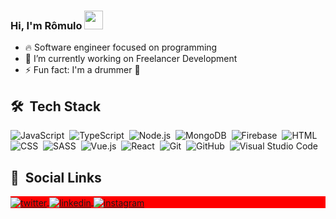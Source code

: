 ### Hi, I'm Rômulo <img src="https://raw.githubusercontent.com/kaueMarques/kaueMarques/master/hi.gif" width="30px">

- 🔥 Software engineer focused on programming
- 🔭 I’m currently working on Freelancer Development
- ⚡ Fun fact: I'm a drummer 🥁


## 🛠 &nbsp;Tech Stack

![JavaScript](https://img.shields.io/badge/-JavaScript-05122A?style=flat&logo=javascript)&nbsp;
![TypeScript](https://img.shields.io/badge/-TypeScript-05122A?style=flat&logo=typescript)&nbsp;
![Node.js](https://img.shields.io/badge/-Node.js-05122A?style=flat&logo=node.js)&nbsp;
![MongoDB](https://img.shields.io/badge/-Mongodb-05122A?style=flat&logo=mongodb)&nbsp;
![Firebase](https://img.shields.io/badge/-Firebase-05122A?style=flat&logo=firebase)&nbsp;
![HTML](https://img.shields.io/badge/-HTML-05122A?style=flat&logo=HTML5)&nbsp;
![CSS](https://img.shields.io/badge/-CSS-05122A?style=flat&logo=CSS3&logoColor=1572B6)&nbsp;
![SASS](https://img.shields.io/badge/-SASS-05122A?style=flat&logo=SASS)&nbsp;
![Vue.js](https://img.shields.io/badge/-Vue.js-05122A?style=flat&logo=vue.js)&nbsp;
![React](https://img.shields.io/badge/-React-05122A?style=flat&logo=react)&nbsp;
![Git](https://img.shields.io/badge/-Git-05122A?style=flat&logo=git)&nbsp;
![GitHub](https://img.shields.io/badge/-GitHub-05122A?style=flat&logo=github)&nbsp;
![Visual Studio Code](https://img.shields.io/badge/-Visual%20Studio%20Code-05122A?style=flat&logo=visual-studio-code&logoColor=007ACC)&nbsp;


##  🧑 &nbsp;Social Links

<p align="left" style="background:red">
  
<a href="https://twitter.com/romulootaku" target="_blank">
  <img align="center" src="https://img.shields.io/badge/-Rômulo-05122A?style=flat&logo=twitter" alt="twitter"/>  
</a>
<a href="https://www.linkedin.com/in/roliveira94/" target="_blank">
  <img align="center" src="https://img.shields.io/badge/-roliveira94-05122A?style=flat&logo=linkedin" alt="linkedin"/>
</a>
<a href="https://www.instagram.com/romuloffall/" target="_blank">
 <img align="center" src="https://img.shields.io/badge/-romuloffall-05122A?style=flat&logo=instagram" alt="instagram"/>
</a>
</p>
